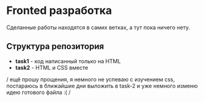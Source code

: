 # Fronted разработка

Сделанные работы находятся в самих ветках, а тут пока ничего нету.

## Структура репозитория

- **task1** - код написанный только на HTML
- **task2** - HTML и CSS вместе

/  ещё прошу прощения, я немного не успеваю с изучением css, постараюсь в ближайшие дни выложить в task-2 и уже немного изменю идею готового файла :(  /
